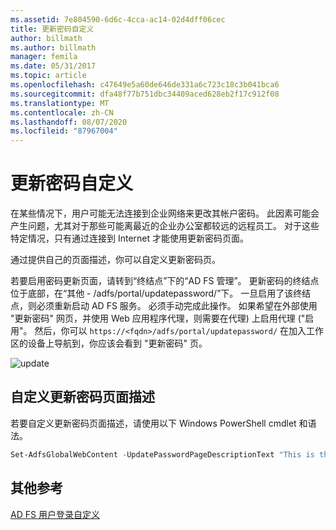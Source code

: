 ```yaml
---
ms.assetid: 7e804590-6d6c-4cca-ac14-02d4dff06cec
title: 更新密码自定义
author: billmath
ms.author: billmath
manager: femila
ms.date: 05/31/2017
ms.topic: article
ms.openlocfilehash: c47649e5a60de646de331a6c723c18c3b041bca6
ms.sourcegitcommit: dfa48f77b751dbc34409aced628eb2f17c912f08
ms.translationtype: MT
ms.contentlocale: zh-CN
ms.lasthandoff: 08/07/2020
ms.locfileid: "87967004"
---
```

# <a name="update-password-customization"></a>更新密码自定义

在某些情况下，用户可能无法连接到企业网络来更改其帐户密码。 此因素可能会产生问题，尤其对于那些可能离最近的企业办公室都较远的远程员工。 对于这些特定情况，只有通过连接到 Internet 才能使用更新密码页面。

通过提供自己的页面描述，你可以自定义更新密码页。

若要启用密码更新页面，请转到“终结点”下的“AD FS 管理”。 更新密码的终结点位于底部，在“其他 - /adfs/portal/updatepassword/”下。 一旦启用了该终结点，则必须重新启动 AD FS 服务。 必须手动完成此操作。 如果希望在外部使用 "更新密码" 网页，并使用 Web 应用程序代理，则需要在代理) 上启用代理 ("启用"。 然后，你可以 `https://<fqdn>/adfs/portal/updatepassword/` 在加入工作区的设备上导航到，你应该会看到 "更新密码" 页。

![update](media/AD-FS-user-sign-in-customization/ADFS_Blue_Custom5.png)

## <a name="customize-the-update-password-page-description"></a>自定义更新密码页面描述

若要自定义更新密码页面描述，请使用以下 Windows PowerShell cmdlet 和语法。

```powershell
Set-AdfsGlobalWebContent -UpdatePasswordPageDescriptionText "This is the Contoso Update Password page."
```

## <a name="additional-references"></a>其他参考

[AD FS 用户登录自定义](AD-FS-user-sign-in-customization.md)
